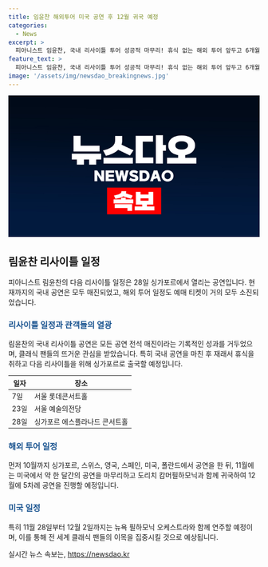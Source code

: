 ```yaml
---
title: 임윤찬 해외투어 미국 공연 후 12월 귀국 예정
categories:
  - News
excerpt: >
  피아니스트 임윤찬, 국내 리사이틀 투어 성공적 마무리! 휴식 없는 해외 투어 앞두고 6개월 일정 돌입. 국내에서 모든 공연 매진, 문재인 전 대통령 내외까지 관람하는 화제. 해외 일정은 스위스, 영국, 스페인, 미국 등 다양. 특히 뉴욕 필하모닉 오케스트라와의 연주에 세계 클래식 팬들 기대. 미국 공연 끝낸 뒤 도이치 캄머필하모닉과 함께 귀국 예정.
feature_text: >
  피아니스트 임윤찬, 국내 리사이틀 투어 성공적 마무리! 휴식 없는 해외 투어 앞두고 6개월 일정 돌입. 국내에서 모든 공연 매진, 문재인 전 대통령 내외까지 관람하는 화제. 해외 일정은 스위스, 영국, 스페인, 미국 등 다양. 특히 뉴욕 필하모닉 오케스트라와의 연주에 세계 클래식 팬들 기대. 미국 공연 끝낸 뒤 도이치 캄머필하모닉과 함께 귀국 예정.
image: '/assets/img/newsdao_breakingnews.jpg'
---
```


<p><img src="/assets/img/newsdao_breakingnews.jpg" alt="pcversion 속보" /></p>

<h2 data-ke-size="size26">림윤찬 리사이틀 일정</h2>

<p data-ke-size="size16">피아니스트 림윤찬의 다음 리사이틀 일정은 28일 싱가포르에서 열리는 공연입니다. 현재까지의 국내 공연은 모두 매진되었고, 해외 투어 일정도 예매 티켓이 거의 모두 소진되었습니다.</p>

<h3><b><span style="color: #1a5490;">리사이틀 일정과 관객들의 열광</span></b></h3>

<p data-ke-size="size16">림윤찬의 국내 리사이틀 공연은 모든 공연 전석 매진이라는 기록적인 성과를 거두었으며, 클래식 팬들의 뜨거운 관심을 받았습니다. 특히 국내 공연을 마친 후 재래서 휴식을 취하고 다음 리사이틀을 위해 싱가포르로 출국할 예정입니다.</p>

<table>
<thead>
<tr>
<th>일자</th>
<th>장소</th>
</tr>
</thead>
<tbody>
<tr>
<td>7일</td>
<td>서울 롯데콘서트홀</td>
</tr>
<tr>
<td>23일</td>
<td>서울 예술의전당</td>
</tr>
<tr>
<td>28일</td>
<td>싱가포르 에스플라나드 콘서트홀</td>
</tr>
</tbody>
</table>

<h3><b><span style="color: #1a5490;">해외 투어 일정</span></b></h3>

<p data-ke-size="size16">먼저 10월까지 싱가포르, 스위스, 영국, 스페인, 미국, 폴란드에서 공연을 한 뒤, 11월에는 미국에서 약 한 달간의 공연을 마무리하고 도리치 캄머필하모닉과 함께 귀국하여 12월에 5차례 공연을 진행할 예정입니다.</p>

<h3><b><span style="color: #1a5490;">미국 일정</span></b></h3>

<p data-ke-size="size16">특히 11월 28일부터 12월 2일까지는 뉴욕 필하모닉 오케스트라와 함께 연주할 예정이며, 이를 통해 전 세계 클래식 팬들의 이목을 집중시킬 것으로 예상됩니다.</p>
실시간 뉴스 속보는, <a href="https://newsdao.kr" rel="dofollow">https://newsdao.kr</a>


